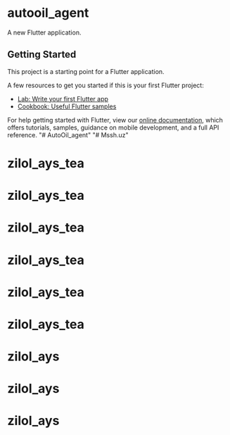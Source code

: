 # autooil_agent

A new Flutter application.

## Getting Started

This project is a starting point for a Flutter application.

A few resources to get you started if this is your first Flutter project:

- [Lab: Write your first Flutter app](https://flutter.dev/docs/get-started/codelab)
- [Cookbook: Useful Flutter samples](https://flutter.dev/docs/cookbook)

For help getting started with Flutter, view our
[online documentation](https://flutter.dev/docs), which offers tutorials,
samples, guidance on mobile development, and a full API reference.
"# AutoOil_agent" 
"# Mssh.uz" 
# zilol_ays_tea
# zilol_ays_tea
# zilol_ays_tea
# zilol_ays_tea
# zilol_ays_tea
# zilol_ays_tea
# zilol_ays
# zilol_ays
# zilol_ays
